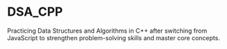 # DSA_CPP
Practicing Data Structures and Algorithms in C++ after switching from JavaScript to strengthen problem-solving skills and master core concepts.
